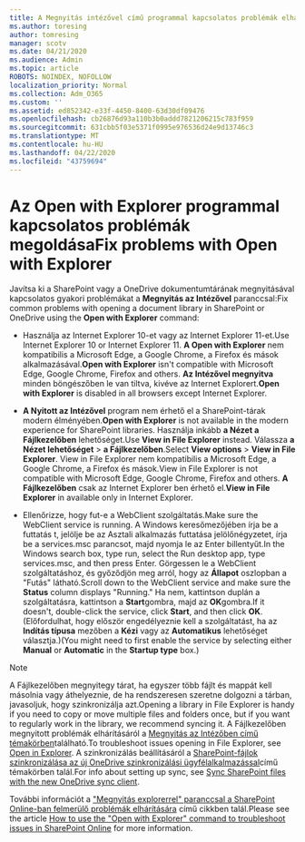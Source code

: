 ```yaml
---
title: A Megnyitás intézővel című programmal kapcsolatos problémák elhárítása
ms.author: toresing
author: tomresing
manager: scotv
ms.date: 04/21/2020
ms.audience: Admin
ms.topic: article
ROBOTS: NOINDEX, NOFOLLOW
localization_priority: Normal
ms.collection: Adm_O365
ms.custom: ''
ms.assetid: ed852342-e33f-4450-8400-63d30df09476
ms.openlocfilehash: cb26876d93a110b3b0addd7821206215c783f959
ms.sourcegitcommit: 631cbb5f03e5371f0995e976536d24e9d13746c3
ms.translationtype: MT
ms.contentlocale: hu-HU
ms.lasthandoff: 04/22/2020
ms.locfileid: "43759694"
---
```

# <a name="fix-problems-with-open-with-explorer"></a><span data-ttu-id="3f95f-102">Az Open with Explorer programmal kapcsolatos problémák megoldása</span><span class="sxs-lookup"><span data-stu-id="3f95f-102">Fix problems with Open with Explorer</span></span>

<span data-ttu-id="3f95f-103">Javítsa ki a SharePoint vagy a OneDrive dokumentumtárának megnyitásával kapcsolatos gyakori problémákat a **Megnyitás az Intézővel** paranccsal:</span><span class="sxs-lookup"><span data-stu-id="3f95f-103">Fix common problems with opening a document library in SharePoint or OneDrive using the **Open with Explorer** command:</span></span> 
  
- <span data-ttu-id="3f95f-104">Használja az Internet Explorer 10-et vagy az Internet Explorer 11-et.</span><span class="sxs-lookup"><span data-stu-id="3f95f-104">Use Internet Explorer 10 or Internet Explorer 11.</span></span> <span data-ttu-id="3f95f-105">**A Open with Explorer** nem kompatibilis a Microsoft Edge, a Google Chrome, a Firefox és mások alkalmazásával.</span><span class="sxs-lookup"><span data-stu-id="3f95f-105">**Open with Explorer** isn't compatible with Microsoft Edge, Google Chrome, Firefox and others.</span></span> <span data-ttu-id="3f95f-106">**Az Intézővel megnyitva** minden böngészőben le van tiltva, kivéve az Internet Explorert.</span><span class="sxs-lookup"><span data-stu-id="3f95f-106">**Open with Explorer** is disabled in all browsers except Internet Explorer.</span></span> 
    
- <span data-ttu-id="3f95f-107">**A Nyitott az Intézővel** program nem érhető el a SharePoint-tárak modern élményében.</span><span class="sxs-lookup"><span data-stu-id="3f95f-107">**Open with Explorer** is not available in the modern experience for SharePoint libraries.</span></span> <span data-ttu-id="3f95f-108">Használja inkább **a Nézet a Fájlkezelőben** lehetőséget.</span><span class="sxs-lookup"><span data-stu-id="3f95f-108">Use **View in File Explorer** instead.</span></span> <span data-ttu-id="3f95f-109">Válassza **a Nézet lehetőséget** \> **a Fájlkezelőben**.</span><span class="sxs-lookup"><span data-stu-id="3f95f-109">Select **View options** \> **View in File Explorer**.</span></span> <span data-ttu-id="3f95f-110">View in File Explorer nem kompatibilis a Microsoft Edge, a Google Chrome, a Firefox és mások.</span><span class="sxs-lookup"><span data-stu-id="3f95f-110">View in File Explorer is not compatible with Microsoft Edge, Google Chrome, Firefox and others.</span></span> <span data-ttu-id="3f95f-111">**A Fájlkezelőben** csak az Internet Explorer ben érhető el.</span><span class="sxs-lookup"><span data-stu-id="3f95f-111">**View in File Explorer** in available only in Internet Explorer.</span></span> 
    
- <span data-ttu-id="3f95f-112">Ellenőrizze, hogy fut-e a WebClient szolgáltatás.</span><span class="sxs-lookup"><span data-stu-id="3f95f-112">Make sure the WebClient service is running.</span></span> <span data-ttu-id="3f95f-113">A Windows keresőmezőjében írja be a futtatás t, jelölje be az Asztali alkalmazás futtatása jelölőnégyzetet, írja be a services.msc parancsot, majd nyomja le az Enter billentyűt.</span><span class="sxs-lookup"><span data-stu-id="3f95f-113">In the Windows search box, type run, select the Run desktop app, type services.msc, and then press Enter.</span></span> <span data-ttu-id="3f95f-114">Görgessen le a WebClient szolgáltatáshoz, és győződjön meg arról, hogy az **Állapot** oszlopban a "Futás" látható.</span><span class="sxs-lookup"><span data-stu-id="3f95f-114">Scroll down to the WebClient service and make sure the **Status** column displays "Running."</span></span> <span data-ttu-id="3f95f-115">Ha nem, kattintson duplán a szolgáltatásra, kattintson a **Start**gombra, majd az **OK**gombra.</span><span class="sxs-lookup"><span data-stu-id="3f95f-115">If it doesn't, double-click the service, click **Start**, and then click **OK**.</span></span> <span data-ttu-id="3f95f-116">(Előfordulhat, hogy először engedélyeznie kell a szolgáltatást, ha az **Indítás típusa** mezőben a **Kézi** vagy az **Automatikus** lehetőséget választja.)</span><span class="sxs-lookup"><span data-stu-id="3f95f-116">(You might need to first enable the service by selecting either **Manual** or **Automatic** in the **Startup type** box.)</span></span> 
    
> [!NOTE]
> <span data-ttu-id="3f95f-117">A Fájlkezelőben megnyitegy tárat, ha egyszer több fájlt és mappát kell másolnia vagy áthelyeznie, de ha rendszeresen szeretne dolgozni a tárban, javasoljuk, hogy szinkronizálja azt.</span><span class="sxs-lookup"><span data-stu-id="3f95f-117">Opening a library in File Explorer is handy if you need to copy or move multiple files and folders once, but if you want to regularly work in the library, we recommend syncing it.</span></span> <span data-ttu-id="3f95f-118">A Fájlkezelőben megnyitott problémák elhárításáról a [Megnyitás az Intézőben című témakörben](https://go.microsoft.com/fwlink/?linkid=871665)található.</span><span class="sxs-lookup"><span data-stu-id="3f95f-118">To troubleshoot issues opening in File Explorer, see [Open in Explorer](https://go.microsoft.com/fwlink/?linkid=871665).</span></span> <span data-ttu-id="3f95f-119">A szinkronizálás beállításáról a [SharePoint-fájlok szinkronizálása az új OneDrive szinkronizálási ügyfélalkalmazással](https://go.microsoft.com/fwlink/?linkid=871666)című témakörben talál.</span><span class="sxs-lookup"><span data-stu-id="3f95f-119">For info about setting up sync, see [Sync SharePoint files with the new OneDrive sync client](https://go.microsoft.com/fwlink/?linkid=871666).</span></span>
  
<span data-ttu-id="3f95f-120">További információt a ["Megnyitás explorerrel" paranccsal a SharePoint Online-ban felmerülő problémák elhárítására](https://docs.microsoft.com/sharepoint/support/lists-and-libraries/troubleshoot-issues-using-open-with-explorer) című cikkben talál.</span><span class="sxs-lookup"><span data-stu-id="3f95f-120">Please see the article [How to use the "Open with Explorer" command to troubleshoot issues in SharePoint Online](https://docs.microsoft.com/sharepoint/support/lists-and-libraries/troubleshoot-issues-using-open-with-explorer) for more information.</span></span> 
  

